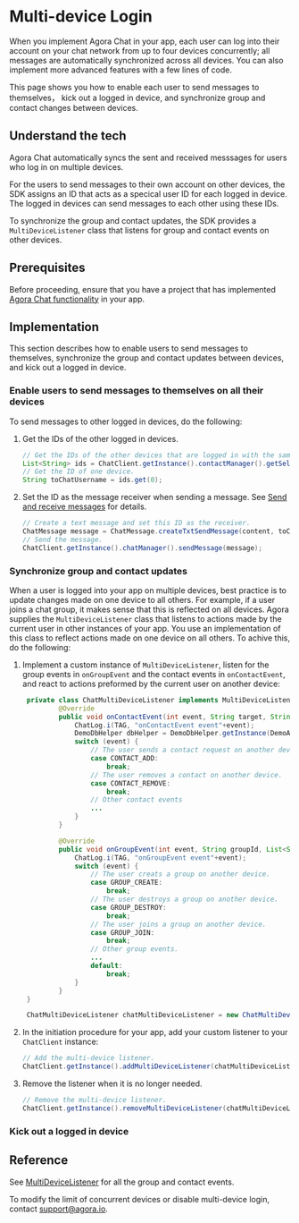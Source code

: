 # Multi-device Login

When you implement Agora Chat in your app, each user can log into their account on your chat network from up to four devices concurrently; all messages are automatically synchronized across all devices. You can also implement more advanced features with a few lines of code.

This page shows you how to enable each user to send messages to themselves， kick out a logged in device, and synchronize group and contact changes between devices.

## Understand the tech

Agora Chat automatically syncs the sent and received messsages for users who log in on multiple devices.

For the users to send messages to their own account on other devices, the SDK assigns an ID that acts as a specical user ID for each logged in device. The logged in devices can send messages to each other using these IDs.

To synchronize the group and contact updates, the SDK provides a `MultiDeviceListener` class that listens for group and contact events on other devices.

## Prerequisites

Before proceeding, ensure that you have a project that has implemented [Agora Chat functionality](link) in your app.

## Implementation

This section describes how to enable users to send messages to themselves, synchronize the group and contact updates between devices, and kick out a logged in device.

### Enable users to send messages to themselves on all their devices

To send messages to other logged in devices, do the following:

1. Get the IDs of the other logged in devices.
   
   ```java
   // Get the IDs of the other devices that are logged in with the same account.
   List<String> ids = ChatClient.getInstance().contactManager().getSelfIdsOnOtherPlatform();
   // Get the ID of one device.
   String toChatUsername = ids.get(0);
   ```

2. Set the ID as the message receiver when sending a message. See [Send and receive messages](link) for details.

   ```java
   // Create a text message and set this ID as the receiver.
   ChatMessage message = ChatMessage.createTxtSendMessage(content, toChatUsername); 
   // Send the message.
   ChatClient.getInstance().chatManager().sendMessage(message); 
   ```

### Synchronize group and contact updates

When a user is logged into your app on multiple devices, best practice is to update changes made on one device to all others. For example, if a user joins a chat group, it makes sense that this is reflected on all devices. Agora supplies the `MultiDeviceListener` class that listens to actions made by the current user in other instances of your app. You use an implementation of this class to reflect actions made on one device on all others. To achive this, do the following:

1. Implement a custom instance of `MultiDeviceListener`, listen for the group events in `onGroupEvent` and the contact events in `onContactEvent`, and react to actions preformed by the current user on another device:
   ```java
    private class ChatMultiDeviceListener implements MultiDeviceListener {
            @Override
            public void onContactEvent(int event, String target, String ext) {
                ChatLog.i(TAG, "onContactEvent event"+event);
                DemoDbHelper dbHelper = DemoDbHelper.getInstance(DemoApplication.getInstance());
                switch (event) {
                    // The user sends a contact request on another device.
                    case CONTACT_ADD:
                        break;
                    // The user removes a contact on another device.
                    case CONTACT_REMOVE:
                        break;
                    // Other contact events 
                    ...
                }
            }

            @Override
            public void onGroupEvent(int event, String groupId, List<String> usernames) {
                ChatLog.i(TAG, "onGroupEvent event"+event);
                switch (event) {
                    // The user creats a group on another device.
                    case GROUP_CREATE:
                        break;
                    // The user destroys a group on another device.
                    case GROUP_DESTROY:
                        break;
                    // The user joins a group on another device.
                    case GROUP_JOIN:
                        break;
                    // Other group events.
                    ...
                    default:
                        break;
                }
            }
    }

    ChatMultiDeviceListener chatMultiDeviceListener = new ChatMultiDeviceListener();
    ```

2. In the initiation procedure for your app, add your custom listener to your `ChatClient` instance:

    ```java
    // Add the multi-device listener.
    ChatClient.getInstance().addMultiDeviceListener(chatMultiDeviceListener);
    ```

3. Remove the listener when it is no longer needed.
   
   ```java
   // Remove the multi-device listener.
   ChatClient.getInstance().removeMultiDeviceListener(chatMultiDeviceListener);
   ```

### Kick out a logged in device


## Reference

See [MultiDeviceListener](link) for all the group and contact events.

To modify the limit of concurrent devices or disable multi-device login, contact support@agora.io.
